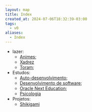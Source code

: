 ```yaml
---
layout: map
title: Index
created_at: 2024-07-06T18:32:39-03:00
tags:
  - v0
aliases:
  - Index
---
```

- lazer:
	- [Animes](maps/2024-07-11-Animes);
	- [Xadrez](maps/2024-07-11-Xadrez.md)
	- [Toram](maps/2024-07-11-Toram.md);
- Estudos:
	- [Auto-desenvolvimento](maps/2024-07-11-Auto_desenvolvimento.md);
	- [Desenvolvimento de software](maps/2024-07-11-Desenvolvimento_de_software.md);
	- [Oracle Next Education](maps/2024-07-11-Oracle_Next_Education.md);
	- [Psicologia](maps/2024-07-11-Psicologia.md)
- Projetos:
	- [Shikigami](api/2024/06/2024-06-30-Shikigami.md)
